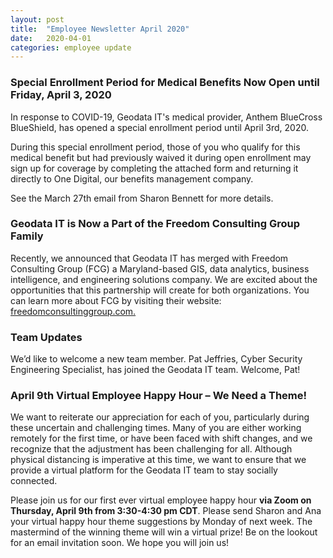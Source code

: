 ```yaml
---
layout: post
title:  "Employee Newsletter April 2020"
date:   2020-04-01
categories: employee update
---
```


### Special Enrollment Period for Medical Benefits Now Open until Friday, April 3, 2020

In response to COVID-19, Geodata IT's medical provider, Anthem BlueCross BlueShield, has opened a special enrollment period until April 3rd, 2020. 

During this special enrollment period, those of you who qualify for this medical benefit but had previously waived it during open enrollment may sign up for coverage by completing the attached form and returning it directly to One Digital, our benefits management company.  

See the March 27th email from Sharon Bennett for more details.  


### Geodata IT is Now a Part of the Freedom Consulting Group Family

Recently, we announced that Geodata IT has merged with Freedom Consulting Group (FCG) a Maryland-based GIS, data analytics, business intelligence, and engineering solutions company.  We are excited about the opportunities that this partnership will create for both organizations.  You can learn more about FCG by visiting their website: <a href="https://freedomconsultinggroup.com/"> freedomconsultinggroup.com.</a> 

### Team Updates

We’d like to welcome a new team member.  Pat Jeffries, Cyber Security Engineering Specialist, has joined the Geodata IT team. Welcome, Pat!  

### April 9th Virtual Employee Happy Hour – We Need a Theme!

We want to reiterate our appreciation for each of you, particularly during these uncertain and challenging times.  Many of you are either working remotely for the first time, or have been faced with shift changes, and we recognize that the adjustment has been challenging for all.  Although physical distancing is imperative at this time, we want to ensure that we provide a virtual platform for the Geodata IT team to stay socially connected.

Please join us for our first ever virtual employee happy hour **via Zoom on Thursday, April 9th from 3:30-4:30 pm CDT**. Please send Sharon and Ana your virtual happy hour theme suggestions by Monday of next week. The mastermind of the winning theme will win a virtual prize! Be on the lookout for an email invitation soon.  We hope you will join us!
